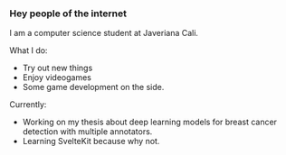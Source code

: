 ### Hey people of the internet

I am a computer science student at Javeriana Cali.

What I do:
- Try out new things
- Enjoy videogames
- Some game development on the side.

Currently:
- Working on my thesis about deep learning models for breast cancer detection with multiple annotators.
- Learning SvelteKit because why not.

<!--
**Buitragox/Buitragox** is a ✨ _special_ ✨ repository because its `README.md` (this file) appears on your GitHub profile.

Here are some ideas to get you started:

- 🔭 I’m currently working on ...
- 🌱 I’m currently learning ...
- 👯 I’m looking to collaborate on ...
- 🤔 I’m looking for help with ...
- 💬 Ask me about ...
- 📫 How to reach me: ...
- 😄 Pronouns: ...
- ⚡ Fun fact: ...
-->
